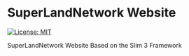 # SuperLandNetwork Website

[![License: MIT](https://img.shields.io/badge/License-MIT-green.svg)](https://opensource.org/licenses/MIT)

SuperLandNetwork Website Based on the Slim 3 Framework
